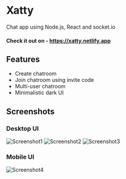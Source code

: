 # Xatty
Chat app using Node.js, React and socket.io
#### Check it out on - https://xatty.netlify.app

## Features
* Create chatroom
* Join chatroom using invite code
* Multi-user chatroom
* Minimalistic dark UI

## Screenshots
### Desktop UI
![Screenshot1](https://i.imgur.com/El2kolU_d.webp?maxwidth=760&fidelity=grand "Screenshot1")
![Screenshot2](https://i.imgur.com/nAgOGCu.png "Screenshot2")
![Screenshot3](https://i.imgur.com/dQSBlTU.png "Screenshot3")
### Mobile UI
![Screenshot4](https://i.imgur.com/LCeylDR.png "Screenshot4")
